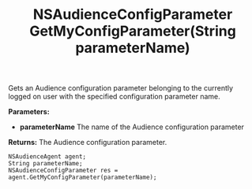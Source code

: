 ﻿---
uid: crmscript_ref_NSAudienceAgent_GetMyConfigParameter
title: NSAudienceConfigParameter GetMyConfigParameter(String parameterName)
intellisense: NSAudienceAgent.GetMyConfigParameter
keywords: NSAudienceAgent, GetMyConfigParameter
so.topic: reference
---

Gets an Audience configuration parameter belonging to the currently logged on user with the specified configuration parameter name.

**Parameters:**
 - **parameterName** The name of the Audience configuration parameter

**Returns:** The Audience configuration parameter.

```crmscript
NSAudienceAgent agent;
String parameterName;
NSAudienceConfigParameter res = agent.GetMyConfigParameter(parameterName);
```

